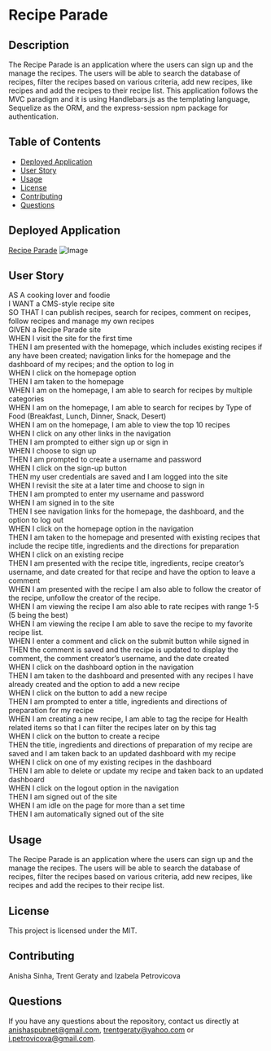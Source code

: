 # Recipe Parade

## Description

The Recipe Parade is an application where the users can sign up and the manage the recipes. The users will be able to search the database of recipes, filter the recipes based on various criteria, add new recipes, like recipes and add the recipes to their recipe list. This application follows the MVC paradigm and it is using Handlebars.js as the templating language, Sequelize as the ORM, and the express-session npm package for authentication.

## Table of Contents

* [Deployed Application](#deployed-application)
* [User Story](#user-story)
* [Usage](#usage)
* [License](#license)
* [Contributing](#contributing)
* [Questions](#questions)


## Deployed Application 

[Recipe Parade](https://recipe-parade.herokuapp.com/)
![Image](TBD)


## User Story 
AS A cooking lover and foodie<br />
I WANT a CMS-style recipe site<br />
SO THAT I can publish recipes, search for recipes, comment on recipes, follow recipes and manage my own recipes<br />
GIVEN a Recipe Parade site<br />
WHEN I visit the site for the first time<br />
THEN I am presented with the homepage, which includes existing recipes if any have been created; navigation links for the homepage and the dashboard of my recipes; and the option to log in<br />
WHEN I click on the homepage option<br />
THEN I am taken to the homepage<br />
WHEN I am on the homepage, I am able to search for recipes by multiple categories<br />
WHEN I am on the homepage, I am able to search for recipes by Type of Food (Breakfast, Lunch, Dinner, Snack, Desert)<br />
WHEN I am on the homepage, I am able to view the top 10 recipes<br />
WHEN I click on any other links in the navigation<br />
THEN I am prompted to either sign up or sign in<br />
WHEN I choose to sign up<br />
THEN I am prompted to create a username and password<br />
WHEN I click on the sign-up button<br />
THEN my user credentials are saved and I am logged into the site<br />
WHEN I revisit the site at a later time and choose to sign in<br />
THEN I am prompted to enter my username and password<br />
WHEN I am signed in to the site<br />
THEN I see navigation links for the homepage, the dashboard, and the option to log out<br />
WHEN I click on the homepage option in the navigation<br />
THEN I am taken to the homepage and presented with existing recipes that include the recipe title, ingredients and the directions for preparation<br />
WHEN I click on an existing recipe<br />
THEN I am presented with the recipe title, ingredients, recipe creator’s username, and date created for that recipe and have the option to leave a comment<br />
WHEN I am presented with the recipe I am also able to follow the creator of the recipe, unfollow the creator of the recipe.<br />
WHEN I am viewing the recipe I am also able to rate recipes with range 1-5 (5 being the best)<br />
WHEN I am viewing the recipe I am able to save the recipe to my favorite recipe list.<br />
WHEN I enter a comment and click on the submit button while signed in<br />
THEN the comment is saved and the recipe is updated to display the comment, the comment creator’s username, and the date created<br />
WHEN I click on the dashboard option in the navigation<br />
THEN I am taken to the dashboard and presented with any recipes I have already created and the option to add a new recipe<br />
WHEN I click on the button to add a new recipe<br />
THEN I am prompted to enter a title, ingredients and directions of preparation for my recipe<br />
WHEN I am creating a new recipe, I am able to tag the recipe for Health related items so that I can filter the recipes later on by this tag<br />
WHEN I click on the button to create a recipe<br />
THEN the title, ingredients and directions of preparation of my recipe are saved and I am taken back to an updated dashboard with my recipe<br />
WHEN I click on one of my existing recipes in the dashboard<br />
THEN I am able to delete or update my recipe and taken back to an updated dashboard<br />
WHEN I click on the logout option in the navigation<br />
THEN I am signed out of the site<br />
WHEN I am idle on the page for more than a set time<br />
THEN I am automatically signed out of the site<br /> 

## Usage
The Recipe Parade is an application where the users can sign up and the manage the recipes. The users will be able to search the database of recipes, filter the recipes based on various criteria, add new recipes, like recipes and add the recipes to their recipe list.

## License

This project is licensed under the MIT.

## Contributing

Anisha Sinha, Trent Geraty and Izabela Petrovicova


## Questions

If you have any questions about the repository, contact us directly at anishaspubnet@gmail.com, trentgeraty@yahoo.com or i.petrovicova@gmail.com. 